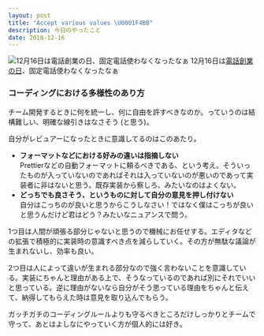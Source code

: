 ```yaml
---
layout: post
title: "Accept various values \U0001F4BB"
description: 今日のやったこと
date: 2018-12-16
---
```


![12月16日は[電話創業の日](http://www.nnh.to/12/16.html)、固定電話使わなくなったなぁ](https://cdn-images-1.medium.com/max/800/1*Kp97IerrFQU_N3RDj5QQBA.png)
12月16日は[電話創業の日](http://www.nnh.to/12/16.html)、固定電話使わなくなったなぁ

### コーディングにおける多様性のあり方

チーム開発するときに何を統一し、何に自由を許すべきなのか。っていうのは結構難しい、明確な線引きはなさそう (と思う)。

自分がレビュアーになったときに意識してるのはこのあたり。

*   **フォーマットなどにおける好みの違いは指摘しない**  
    Prettierなどの自動フォーマットに頼るべきである、という考え。そういったものが入っていないのであればそれは入っていないのが悪いのであって実装者に非はないと思う。既存実装から察しろ、みたいなのはよくない。
*   **どっちでも良さそう、というものに対して自分の意見を押し付けない**  
    自分はこっちのが良いと思うからこうしなさい！ではなく僕はこっちが良いと思うんだけど君はどう？みたいなニュアンスで問う。

1つ目は人間が頑張る部分じゃないと思うので機械にお任せする。エディタなどの拡張で積極的に実装時の意識すべき点を減らしていく。その方が無駄な議論が生まれないし、効率も良い。

2つ目は人によって違いが生まれる部分なので強く言わないことを意識している。実装にちゃんと理由がある上で、そうなっているのであれば別にそれでいいと思っている。逆に理由がないなら自分がそう思っている理由をちゃんと伝えて、納得してもらえた時は意見を取り込んでもらう。

ガッチガチのコーディングルールよりも守るべきところだけしっかりとチームで守って、あとはよしなにやっていく方が個人的には好き。
